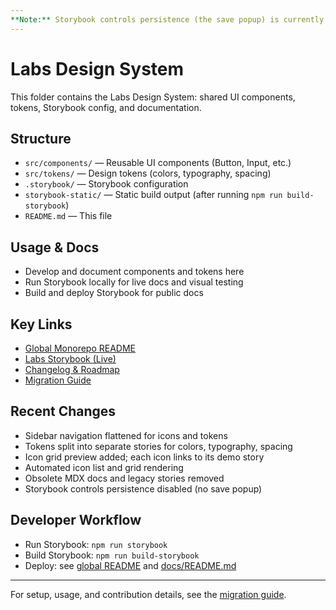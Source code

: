 ```yaml
---
**Note:** Storybook controls persistence (the save popup) is currently disabled for a cleaner workflow. You can re-enable it in `.storybook/preview.js` if needed.
---
```


# Labs Design System

This folder contains the Labs Design System: shared UI components, tokens, Storybook config, and documentation.

## Structure
- `src/components/` — Reusable UI components (Button, Input, etc.)
- `src/tokens/` — Design tokens (colors, typography, spacing)
- `.storybook/` — Storybook configuration
- `storybook-static/` — Static build output (after running `npm run build-storybook`)
- `README.md` — This file

## Usage & Docs
- Develop and document components and tokens here
- Run Storybook locally for live docs and visual testing
- Build and deploy Storybook for public docs

## Key Links
- [Global Monorepo README](../README.md)
- [Labs Storybook (Live)](https://dreisdesign.github.io/labs/design-system/)
- [Changelog & Roadmap](../docs/CHANGELOG.md)
- [Migration Guide](../_dev/_documents/DESIGN-SYSTEM-MIGRATION-GUIDE.md)

## Recent Changes
- Sidebar navigation flattened for icons and tokens
- Tokens split into separate stories for colors, typography, spacing
- Icon grid preview added; each icon links to its demo story
- Automated icon list and grid rendering
- Obsolete MDX docs and legacy stories removed
- Storybook controls persistence disabled (no save popup)

## Developer Workflow
- Run Storybook: `npm run storybook`
- Build Storybook: `npm run build-storybook`
- Deploy: see [global README](../README.md) and [docs/README.md](../docs/README.md)

---

For setup, usage, and contribution details, see the [migration guide](../_dev/_documents/DESIGN-SYSTEM-MIGRATION-GUIDE.md).
